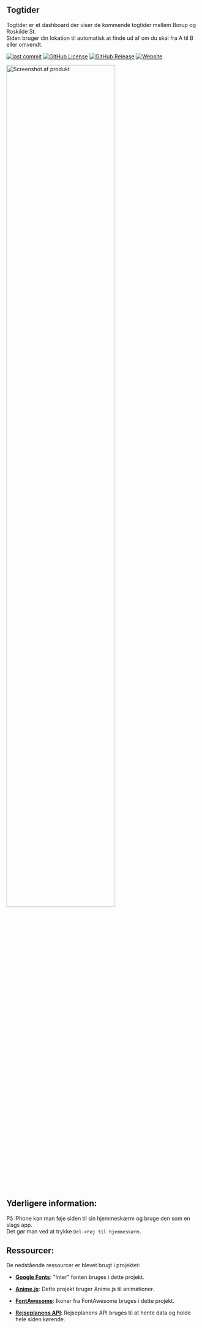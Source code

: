 ## Togtider
Togtider er et dashboard der viser de kommende togtider mellem Borup og Roskilde St. <br>
Siden bruger din lokation til automatisk at finde ud af om du skal fra A til B eller omvendt. <br>

[![last commit](https://img.shields.io/github/last-commit/noibs/togtider)]()
[![GitHub License](https://img.shields.io/github/license/noibs/togtider)]()
[![GitHub Release](https://img.shields.io/github/release/noibs/togtider)]()
[![Website](https://img.shields.io/website?url=https%3A%2F%2Ftogtider.ellioott.me%2F&color=purple&link=https%3A%2F%2Ftogtider.ellioott.me%2F)](https://togtider.ellioott.me/)

<img alt="Screenshot af produkt" src="https://pub-174a4ec271f644a082366cbeae208cbd.r2.dev/screenshot.png" width="75%" height="75%">

## Yderligere information:
På iPhone kan man føje siden til sin hjemmeskærm og bruge den som en slags app. <br>
Det gør man ved at trykke `Del->Føj til hjemmeskærm.`

## Ressourcer:

De nedstående ressourcer er blevet brugt i projektet:

- [**Google Fonts**](https://fonts.google.com/specimen/Inter): "Inter" fonten bruges i dette projekt.

- [**Anime.js**](https://animejs.com/): Dette projekt bruger Anime.js til animationer.

- [**FontAwesome**](https://fontawesome.com/): Ikoner fra FontAwesome bruges i dette projekt.

- [**Rejseplanens API**](https://help.rejseplanen.dk/hc/da/articles/214174465-Rejseplanens-API): Rejseplanens API bruges til at hente data og holde hele siden kørende.






